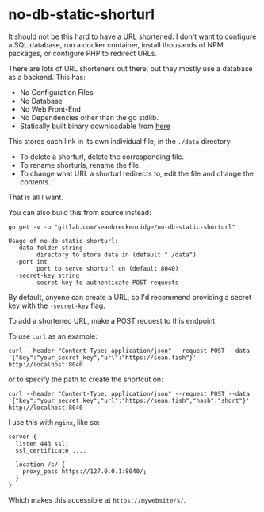 # no-db-static-shorturl

It should not be this hard to have a URL shortened. I don't want to configure a SQL database, run a docker container, install thousands of NPM packages, or configure PHP to redirect URLs.

There are lots of URL shorteners out there, but they mostly use a database as a backend. This has:

- No Configuration Files
- No Database
- No Web Front-End
- No Dependencies other than the go stdlib.
- Statically built binary downloadable from [here](https://github.com/seanbreckenridge/no-db-static-shorturl/releases)

This stores each link in its own individual file, in the `./data` directory.

- To delete a shorturl, delete the corresponding file.
- To rename shorturls, rename the file.
- To change what URL a shorturl redirects to, edit the file and change the contents.

That is all I want.

You can also build this from source instead:

`go get -v -u "gitlab.com/seanbreckenridge/no-db-static-shorturl"`

```
Usage of no-db-static-shorturl:
  -data-folder string
    	directory to store data in (default "./data")
  -port int
    	port to serve shorturl on (default 8040)
  -secret-key string
    	secret key to authenticate POST requests
```

By default, anyone can create a URL, so I'd recommend providing a secret key with the `-secret-key` flag.

To add a shortened URL, make a POST request to this endpoint

To use `curl` as an example:

`curl --header "Content-Type: application/json" --request POST --data '{"key":"your_secret_key","url":"https://sean.fish"}' http://localhost:8040`

or to specify the path to create the shortcut on:

`curl --header "Content-Type: application/json" --request POST --data '{"key":"your_secret_key","url":"https://sean.fish","hash":"short"}' http://localhost:8040`

I use this with `nginx`, like so:

```
server {
  listen 443 ssl;
  ssl_certificate ....

  location /s/ {
    proxy_pass https://127.0.0.1:8040/;
  }
}
```

Which makes this accessible at `https://mywebsite/s/`.

